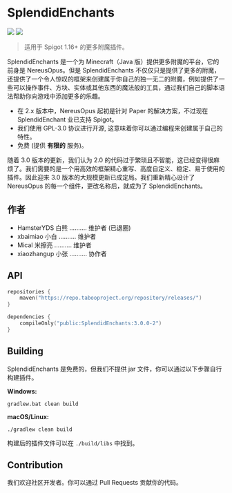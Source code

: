 # SplendidEnchants

![](https://img.shields.io/github/contributors/splendidenchants/splendidenchants)
![](https://img.shields.io/github/languages/code-size/splendidenchants/splendidenchants)

> 适用于 Spigot 1.16+ 的更多附魔插件。

SplendidEnchants 是一个为 Minecraft（Java 版）提供更多附魔的平台，它的前身是 NereusOpus。但是 SplendidEnchants 不仅仅只是提供了更多的附魔，还提供了一个令人惊叹的框架来创建属于你自己的独一无二的附魔，例如提供了一些可以操作事件、方块、实体或其他东西的魔法般的工具，通过我们自己的脚本语法帮助你向游戏中添加更多的乐趣。

- 在 2.x 版本中，NereusOpus 起初是针对 Paper 的解决方案，不过现在 SplendidEnchant 业已支持 Spigot。
- 我们使用 GPL-3.0 协议进行开源, 这意味着你可以通过编程来创建属于自己的特性。
- 免费 (提供 **有限的** 服务)。

随着 3.0 版本的更新，我们认为 2.0 的代码过于繁琐且不智能，这已经变得很麻烦了。我们需要的是一个用高效的框架精心重写、高度自定义、稳定、易于使用的插件。因此迎来 3.0 版本的大规模更新已成定局。我们重新精心设计了 NereusOpus 的每一个组件，更改名称后，就成为了 SplendidEnchants。

## 作者
- HamsterYDS 白熊 .......... 维护者 (已退圈)
- xbaimiao 小白 .......... 维护者
- Mical 米擦亮 .......... 维护者
- xiaozhangup 小张 .......... 协作者

## API

```kotlin
repositories {
    maven("https://repo.tabooproject.org/repository/releases/")
}

dependencies {
    compileOnly("public:SplendidEnchants:3.0.0-2")
}
```

## Building

SplendidEnchants 是免费的，但我们不提供 jar 文件，你可以通过以下步骤自行构建插件。

**Windows:**

```
gradlew.bat clean build
```

**macOS/Linux:**

```
./gradlew clean build
```

构建后的插件文件可以在 `./build/libs` 中找到。

## Contribution
我们欢迎社区开发者。你可以通过 Pull Requests 贡献你的代码。
